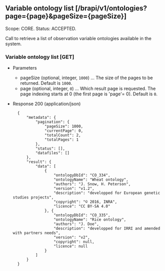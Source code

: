 ## Variable ontology list [/brapi/v1/ontologies?page={page}&pageSize={pageSize}]
Scope: CORE.
Status: ACCEPTED.

Call to retrieve a list of observation variable ontologies available in the system.

### Variable ontology list [GET]

+ Parameters
    + pageSize (optional, integer, `1000`) ... The size of the pages to be returned. Default is `1000`.
    + page (optional, integer, `0`) ... Which result page is requested. The page indexing starts at 0 (the first page is 'page'= 0). Default is `0`.

+ Response 200 (application/json)

        {
            "metadata": {
                "pagination": {
                    "pageSize": 1000,
                    "currentPage": 0,
                    "totalCount": 2,
                    "totalPages": 1
                },
                "status": [],
                "datafiles": []
            },
            "result": {
                "data": [
                    {
                        "ontologyDbId": "CO_334",
                        "ontologyName": "Wheat ontology",
                        "authors": "J. Snow, H. Peterson",
                        "version": "v1.2",
                        "description": "developped for European genetic studies projects",
                        "copyright": "© 2016, INRA",
                        "licence": "CC BY-SA 4.0"
                    }, {
                        "ontologyDbId": "CO_335",
                        "ontologyName": "Rice ontology",
                        "authors": "J. Doe",
                        "description": "developped for IRRI and amended with partners needs",
                        "version": "v2",
                        "copyright": null,
                        "licence": null
                    }
                ]
            }
        }
